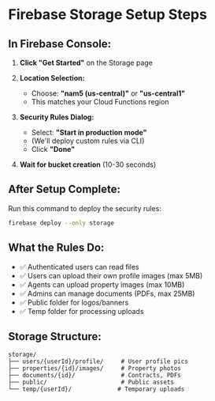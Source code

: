 # Firebase Storage Setup Steps

## In Firebase Console:

1. **Click "Get Started"** on the Storage page

2. **Location Selection:**
   - Choose: **"nam5 (us-central)"** or **"us-central1"**
   - This matches your Cloud Functions region

3. **Security Rules Dialog:**
   - Select: **"Start in production mode"**
   - (We'll deploy custom rules via CLI)
   - Click **"Done"**

4. **Wait for bucket creation** (10-30 seconds)

## After Setup Complete:

Run this command to deploy the security rules:
```bash
firebase deploy --only storage
```

## What the Rules Do:

- ✅ Authenticated users can read files
- ✅ Users can upload their own profile images (max 5MB)
- ✅ Agents can upload property images (max 10MB)
- ✅ Admins can manage documents (PDFs, max 25MB)
- ✅ Public folder for logos/banners
- ✅ Temp folder for processing uploads

## Storage Structure:
```
storage/
├── users/{userId}/profile/     # User profile pics
├── properties/{id}/images/     # Property photos
├── documents/{id}/             # Contracts, PDFs
├── public/                     # Public assets
└── temp/{userId}/             # Temporary uploads
```
